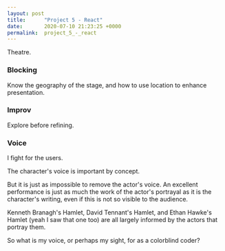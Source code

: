 ```yaml
---
layout: post
title:      "Project 5 - React"
date:       2020-07-10 21:23:25 +0000
permalink:  project_5_-_react
---
```



Theatre.


### Blocking

Know the geography of the stage, and how to use location to enhance presentation.

### Improv

Explore before refining.

### Voice

I fight for the users.

The character's voice is important by concept.

But it is just as impossible to remove the actor's voice. An excellent performance is just as much the work of the actor's portrayal as it is the character's writing, even if this is not so visible to the audience.

Kenneth Branagh's Hamlet, David Tennant's Hamlet, and Ethan Hawke's Hamlet (yeah I saw that one too) are all largely informed by the actors that portray them.

So what is my voice, or perhaps my sight, for as a colorblind coder?
